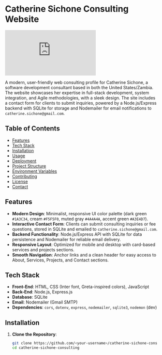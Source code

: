 # Catherine Sichone Consulting Website

![Project Banner](https://github.com/Cathy-45/Catherine-Sichone-Consulting/blob/8f1019ef703dbb00e6c94ef5ec8edaa6caa06406/README.md)

A modern, user-friendly web consulting profile for Catherine Sichone, a software development consultant based in both the United States/Zambia. The website showcases her expertise in full-stack development, system integration, and Agile methodologies, with a sleek design. The site includes a contact form for clients to submit inquiries, powered by a Node.js/Express backend with SQLite for storage and Nodemailer for email notifications to `catherine.sichone@gmail.com`.

## Table of Contents
- [Features](#features)
- [Tech Stack](#tech-stack)
- [Installation](#installation)
- [Usage](#usage)
- [Deployment](#deployment)
- [Project Structure](#project-structure)
- [Environment Variables](#environment-variables)
- [Contributing](#contributing)
- [License](#license)
- [Contact](#contact)

## Features
- **Modern Design**: Minimalist, responsive UI color palette (dark green `#1A3C34`, cream `#F5F5F0`, muted gray `#4A4A4A`, accent green `#A3E4D7`).
- **Interactive Contact Form**: Clients can submit consulting inquiries or fee questions, stored in SQLite and emailed to `catherine.sichone@gmail.com`.
- **Backend Functionality**: Node.js/Express API with SQLite for data persistence and Nodemailer for reliable email delivery.
- **Responsive Layout**: Optimized for mobile and desktop with card-based services and projects sections.
- **Smooth Navigation**: Anchor links and a clean header for easy access to About, Services, Projects, and Contact sections.

## Tech Stack
- **Front-End**: HTML, CSS (Inter font, Greta-inspired colors), JavaScript
- **Back-End**: Node.js, Express.js
- **Database**: SQLite
- **Email**: Nodemailer (Gmail SMTP)
- **Dependencies**: `cors`, `dotenv`, `express`, `nodemailer`, `sqlite3`, `nodemon` (dev)

## Installation
1. **Clone the Repository**:
   ```bash
   git clone https://github.com/<your-username>/catherine-sichone-consulting.git
   cd catherine-sichone-consulting
